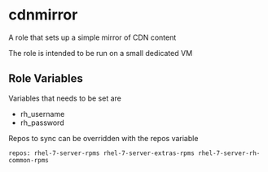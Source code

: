 cdnmirror
=========

A role that sets up a simple mirror of CDN content

The role is intended to be run on a small dedicated VM

Role Variables
--------------

Variables that needs to be set are

* rh_username
* rh_password

Repos to sync can be overridden with the repos variable

```
repos: rhel-7-server-rpms rhel-7-server-extras-rpms rhel-7-server-rh-common-rpms
```
